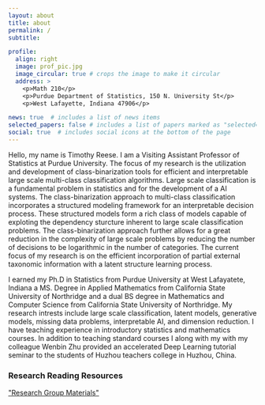 ```yaml
---
layout: about
title: about
permalink: /
subtitle: 

profile:
  align: right
  image: prof_pic.jpg
  image_circular: true # crops the image to make it circular
  address: >
    <p>Math 210</p>
    <p>Purdue Department of Statistics, 150 N. University St</p>
    <p>West Lafayette, Indiana 47906</p>

news: true  # includes a list of news items
selected_papers: false # includes a list of papers marked as "selected={true}"
social: true  # includes social icons at the bottom of the page
---
```

<!-- Your first and last name: Start by writing your name. That wasn't so hard! -->
<!-- Your company or brand: If you have a consulting firm, a brand you use for your side hustle, or a company you currently work at, list that next. -->
<!-- Your current function: What do you do for work? You can either list your current title or a short, descriptive phrase about your role here. -->
<!-- Your north star: People reading your bio will also want to get a sense of who you are. Listing your overall goal, values, or a statement that describes your ethos will help them get to know you, even in short bios. -->
<!-- Your top three accomplishments: Especially in professional bios, you'll need a few accomplishments to show off what you've done in your career. Choose the top two or three large milestones from your career (no more), and put them next. -->
<!-- Your cute closer (optional): This may not be necessary in a shorter bio for Twitter or Instagram. But for a website or similarly professional bio, you may want to add a sentence describing who you are outside of work. -->
<!-- Your contact info (optional): Depending on the site, you may also want to include an email, contact form, or another easy way for readers to reach you. List this information at the end of your bio. -->

<p>
Hello, my name is Timothy Reese. I am a Visiting Assistant Professor of Statistics at Purdue University. 
The focus of my research is the utilization and development of class-binarization tools for efficient and interpretable large scale multi-class classification algorithms. 
Large scale classification is a fundamental problem in statistics and for the development of a AI systems.
The class-binarization approach to multi-class classification incorporates a structured modeling framework for an interpretable decision process.
These structured models form a rich class of models capable of exploting the dependency sturcture inherent to large scale classification problems.
The class-binarization approach further allows for a great reduction in the complexity of large scale problems by 
reducing the number of decisions to be logarithmic in the number of categories. 
The current focus of my research is on the efficient incorporation of partial external taxonomic information with a latent structure learning process.
</p>

<p>
I earned my Ph.D in Statistics from Purdue University at West Lafayatete, Indiana a MS. Degree in Applied Mathematics from California State University of Northridge
and a dual BS degree in Mathematics and Computer Science from California State University of Northridge. 
My research intrests include large scale classification, latent models, generative models, missing data problems, interpretable AI, and dimension reduction. 
I have teaching experience in introductory statistics and mathematics courses. 
In addition to teaching standard courses I along with my with my colleague Wenbin Zhu provided an accelerated Deep Learning tutorial seminar to the students of Huzhou teachers college in Huzhou, China.
</p>



<h3><b>Research Reading Resources </b></h3>
<a href="https://treese41528.github.io/ResearchGroupMaterials/">"Research Group Materials"<a>
